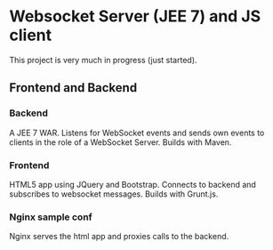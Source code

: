 # Websocket Server (JEE 7) and JS client

This project is very much in progress (just started).

## Frontend and Backend

### Backend
A JEE 7 WAR. Listens for WebSocket events and sends own events to
clients in the role of a WebSocket Server. Builds with Maven.

### Frontend
HTML5 app using JQuery and Bootstrap. Connects to backend and
subscribes to websocket messages. Builds with Grunt.js.

### Nginx sample conf
Nginx serves the html app and proxies calls to the backend.








